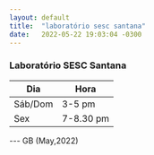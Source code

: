 ```yaml
---
layout: default
title:  "laboratório sesc santana"
date:   2022-05-22 19:03:04 -0300
---
```


### Laboratório SESC Santana 
| Dia  | Hora | 
|--------|-------|
| Sáb/Dom   | 3-5 pm  |
| Sex  | 7-8.30 pm  |

--- GB (May,2022) 
